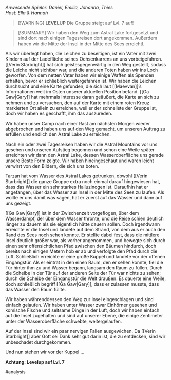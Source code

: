 _Anwesende Spieler: Daniel, Emilia, Johanna, Thies_  
_Host: Ella & Hannah_

>[!WARNING] **LEVELUP**
>Die Gruppe steigt auf Lvl. 7 auf!

>[!SUMMARY]
>Wir haben den Weg zum Astral Lake fortgesetzt und sind dort nach einigen Tagesreisen dort angekommen. Außerdem haben wir die Mitte der Insel in der Mitte des Sees erreichtl.

Als wir überlegt haben, die Leichen zu beseitigen, ist ein Vater mit zwei Kindern auf der Ladefläche seines Ochsenkarrens an uns vorbeigefahren. [[Verin Starbright]] hat sich geistesgegenwärtig in den Weg gestellt, sodass die Leiche nicht sichtbar war, und die anderen Toten haben wir ins Loch geworfen. Von dem netten Vater haben wir einige Waffen als Spenden erhalten, bevor er schließlich weitergefahren ist. Wir haben die Leichen durchsucht und eine Karte gefunden, die sich laut [[Maevvan]]’s Informationen weit im Osten unserer aktuellen Position befand. [[Ga Gaw|Gary]] hat mehrmals Interesse daran geäußert, die Karte an sich zu nehmen und zu versuchen, den auf der Karte mit einem roten Kreuz markierten Ort allein zu erreichen, weil er der schnellste der Gruppe ist, doch wir haben es geschafft, ihm das auszureden.

Wir haben unser Camp nach einer Rast am nächsten Morgen wieder abgebrochen und haben uns auf den Weg gemacht, um unseren Auftrag zu erfüllen und endlich den Astral Lake zu erreichen.

Nach ein oder zwei Tagesreisen haben wir die Astral Mountains vor uns gesehen und unseren Aufstieg begonnen und schon eine Weile später erreichten wir dann den Astral Lake, dessen Wasseroberfläche uns gerade unsere Beste Form zeigte. Wir haben hineingeschaut und waren leicht verwirrt von den Bildern, die sich uns boten.

Tarzan hat vom Wasser des Astral Lakes getrunken, obwohl [[Verin Starbright]] die ganze Gruppe extra noch einmal darauf hingewiesen hat, dass das Wasser ein sehr starkes Halluzinogen ist. Daraufhin hat er angefangen, über das Wasser zur Insel in der Mitte des Sees zu laufen. Als wollte er uns damit was sagen, hat er zuerst auf das Wasser und dann auf uns gezeigt.

[[Ga Gaw|Gary]] ist in der Zwischenzeit vorgeflogen, über dem Wasserdampf, der über dem Wasser thronte, und die Reise schien deutlich länger zu dauern als sie eigentlich hätte dauern sollen. Doch irgendwann erreichte er die Insel und landete auf dem Strand, von dem aus er auch den Rand des Sees noch sehen konnte. Er stellte dabei fest, dass die mittlere Insel deutlich größer war, als vorher angenommen, und bewegte sich durch einen sehr offensichtlichen Pfad zwischen den Bäumen hindurch, doch bereits nach einigen Metern hob er ab und verfolgte den Pfad durch die Luft. Schließlich erreichte er eine große Kuppel und landete vor der offenen Eingangstür. Als er eintrat in den einen Raum, den er sehen konnte, fiel die Tür hinter ihm zu und Wasser begann, langsam den Raum zu füllen. Durch die Scheibe in der Tür auf der anderen Seite der Tür war nichts zu sehen; durch die Scheibe der Eingangstür die Welt draußen. Es dauerte eine Weile, doch schließlich begriff [[Ga Gaw|Gary]], dass er zulassen musste, dass das Wasser den Raum füllte.

Wir haben währenddessen den Weg zur Insel eingeschlagen und sind einfach gelaufen. Wir haben unter Wasser zwar Einhörner gesehen und komische Fische und seltsame Dinge in der Luft, doch wir haben einfach auf die Insel zugehalten und sind auf unserer Ebene, die einige Zentimeter unter der Wasseroberfläche schwebte, weitergelaufen.

Auf der Insel sind wir ein paar nervigen Fallen ausgewichen. Da [[Verin Starbright]] aber Gott sei Dank sehr gut darin ist, die zu entdecken, sind wir unbeschadet durchgekommen.

Und nun stehen wir vor der Kuppel ...

**Achtung: Levelup auf Lvl. 7**

#analysis